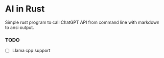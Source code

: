 # AI in Rust

Simple rust program to call ChatGPT API from command line with markdown to ansi output.

### TODO

- [ ] Llama cpp support
